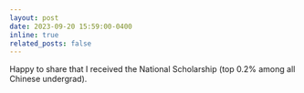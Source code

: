 ```yaml
---
layout: post
date: 2023-09-20 15:59:00-0400
inline: true
related_posts: false
---
```


Happy to share that I received the National Scholarship (top 0.2% among all Chinese undergrad).
